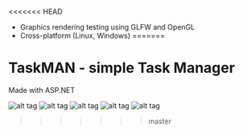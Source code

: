 <<<<<<< HEAD
- Graphics rendering testing using GLFW and OpenGL
- Cross-platform (Linux, Windows)
=======
# TaskMAN - simple Task Manager 

Made with ASP.NET

![alt tag](https://raw.githubusercontent.com/leftidev/TaskMAN/master/dev%20screenshots/development_screenshot_main_view.png)
![alt tag](https://raw.githubusercontent.com/leftidev/TaskMAN/master/dev%20screenshots/development_screenshot_add_task.png)
![alt tag](https://raw.githubusercontent.com/leftidev/TaskMAN/master/dev%20screenshots/development_screenshot_delete_task.png)
![alt tag](https://raw.githubusercontent.com/leftidev/TaskMAN/master/dev%20screenshots/development_screenshot_edit_task.png)
![alt tag](https://raw.githubusercontent.com/leftidev/TaskMAN/master/dev%20screenshots/development_screenshot_show_description.png)
>>>>>>> master
